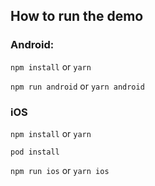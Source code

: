## How to run the demo

### Android:

`npm install` or `yarn`

`npm run android` or `yarn android`

### iOS

`npm install` or `yarn`

`pod install`

`npm run ios` or `yarn ios`
